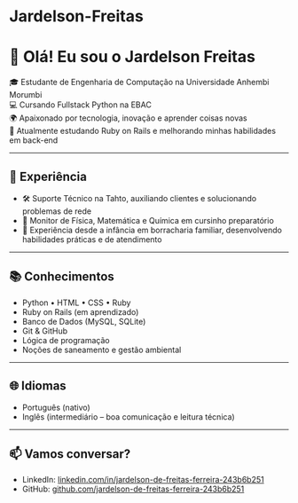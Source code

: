 # Jardelson-Freitas
# 👋 Olá! Eu sou o Jardelson Freitas

🎓 Estudante de Engenharia de Computação na Universidade Anhembi Morumbi  
💻 Cursando Fullstack Python na EBAC  
🌍 Apaixonado por tecnologia, inovação e aprender coisas novas  
🌱 Atualmente estudando Ruby on Rails e melhorando minhas habilidades em back-end

---

## 💼 Experiência

- 🛠️ Suporte Técnico na Tahto, auxiliando clientes e solucionando problemas de rede
- 🧠 Monitor de Física, Matemática e Química em cursinho preparatório
- 🧰 Experiência desde a infância em borracharia familiar, desenvolvendo habilidades práticas e de atendimento

---

## 📚 Conhecimentos

- Python • HTML • CSS • Ruby 
- Ruby on Rails (em aprendizado)
- Banco de Dados (MySQL, SQLite)
- Git & GitHub
- Lógica de programação
- Noções de saneamento e gestão ambiental

---

## 🌐 Idiomas

- Português (nativo)
- Inglês (intermediário – boa comunicação e leitura técnica)

---

## 📫 Vamos conversar?

- LinkedIn: [linkedin.com/in/jardelson-de-freitas-ferreira-243b6b251](https://www.linkedin.com/in/jardelson-de-freitas-ferreira-243b6b251)
- GitHub: [github.com/jardelson-de-freitas-ferreira-243b6b251](https://github.com/jardelson-de-freitas-ferreira-243b6b251)
